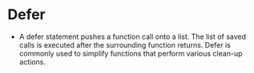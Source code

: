 # Defer

- A defer statement pushes a function call onto a list. The list of saved calls is executed after the surrounding function returns. Defer is commonly used to simplify functions that perform various clean-up actions.
